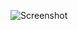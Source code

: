 ![Screenshot](https://raw.githubusercontent.com/Cryakl/Ultimate-RAT-Collection/refs/heads/main/CIA/C.I.A%20v1.22/Screenshot.png)
